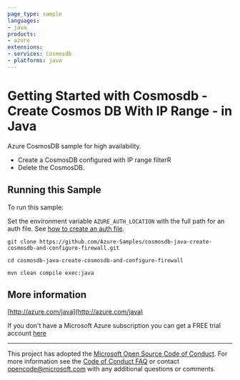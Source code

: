 ```yaml
---
page_type: sample
languages:
- java
products:
- azure
extensions:
- services: Cosmosdb
- platforms: java
---
```


# Getting Started with Cosmosdb - Create Cosmos DB With IP Range - in Java #


  Azure CosmosDB sample for high availability.
   - Create a CosmosDB configured with IP range filterR
   - Delete the CosmosDB.
 

## Running this Sample ##

To run this sample:

Set the environment variable `AZURE_AUTH_LOCATION` with the full path for an auth file. See [how to create an auth file](https://github.com/Azure/azure-libraries-for-java/blob/master/AUTH.md).

    git clone https://github.com/Azure-Samples/cosmosdb-java-create-cosmosdb-and-configure-firewall.git

    cd cosmosdb-java-create-cosmosdb-and-configure-firewall

    mvn clean compile exec:java

## More information ##

[http://azure.com/java](http://azure.com/java)

If you don't have a Microsoft Azure subscription you can get a FREE trial account [here](http://go.microsoft.com/fwlink/?LinkId=330212)

---

This project has adopted the [Microsoft Open Source Code of Conduct](https://opensource.microsoft.com/codeofconduct/). For more information see the [Code of Conduct FAQ](https://opensource.microsoft.com/codeofconduct/faq/) or contact [opencode@microsoft.com](mailto:opencode@microsoft.com) with any additional questions or comments.